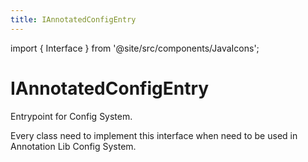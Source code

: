 ```yaml
---
title: IAnnotatedConfigEntry
---
```


import { Interface } from '@site/src/components/JavaIcons';

# IAnnotatedConfigEntry <Interface/>

Entrypoint for Config System.

Every class need to implement this interface when need to be used in Annotation Lib Config System.